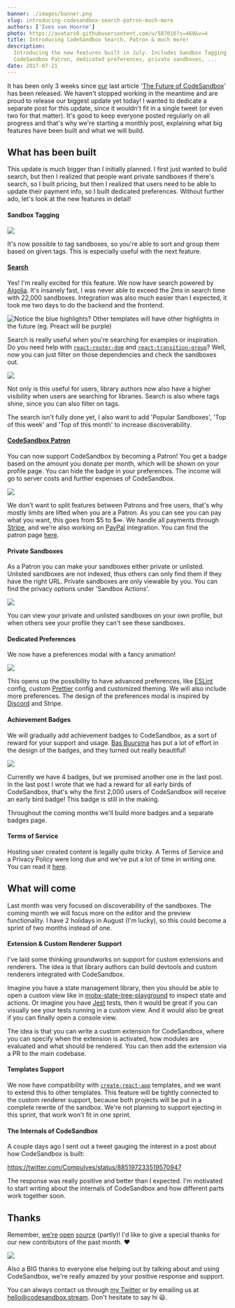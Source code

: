 ```yaml
---
banner: ./images/banner.png
slug: introducing-codesandbox-search-patron-much-more
authors: ['Ives van Hoorne']
photo: https://avatars0.githubusercontent.com/u/587016?s=460&v=4
title: Introducing CodeSandbox Search, Patron & much more!
description:
  Introducing the new features built in July. Includes Sandbox Tagging, Search,
  CodeSandbox Patron, dedicated preferences, private sandboxes, ...
date: 2017-07-21
---
```


It has been only 3 weeks since [our](https://codesandbox.stream) last article
'[The Future of CodeSandbox](/post/the-future-of-codesandbox)' has been
released. We haven't stopped working in the meantime and are proud to release
our biggest update yet today! I wanted to dedicate a separate post for this
update, since it wouldn't fit in a single tweet (or even two for that matter).
It's good to keep everyone posted regularly on all progress and that's why we're
starting a monthly post, explaining what big features have been built and what
we will build.

## What has been built

This update is much bigger than I initially planned. I first just wanted to
build search, but then I realized that people want private sandboxes if there's
search, so I built pricing, but then I realized that users need to be able to
update their payment info, so I built dedicated preferences. Without further
ado, let's look at the new features in detail!

#### Sandbox Tagging

![](./images/0.gif)

It's now possible to tag sandboxes, so you're able to sort and group them based
on given tags. This is especially useful with the next feature.

#### [Search](https://codesandbox.stream/search)

Yes! I'm really excited for this feature. We now have search powered by
[Algolia](https://algolia.com). It's insanely fast, I was never able to exceed
the 2ms in search time with 22,000 sandboxes. Integration was also much easier
than I expected, it took me two days to do the backend and the frontend.

![Notice the blue highlights? Other templates will have other highlights in the future (eg. Preact will be purple)](./images/1.png)

Search is really useful when you're searching for examples or inspiration. Do
you need help with
[`react-router-dom`](https://github.com/ReactTraining/react-router/tree/master/packages/react-router-dom)
and
[`react-transition-group`](https://github.com/reactjs/react-transition-group)?
Well, now you can just filter on those dependencies and check the sandboxes out.

![](./images/2.gif)

Not only is this useful for users, library authors now also have a higher
visibility when users are searching for libraries. Search is also where tags
shine, since you can also filter on tags.

The search isn't fully done yet, I also want to add 'Popular Sandboxes', 'Top of
this week' and 'Top of this month' to increase discoverability.

#### [CodeSandbox Patron](https://codesandbox.stream/patron)

You can now support CodeSandbox by becoming a Patron! You get a badge based on
the amount you donate per month, which will be shown on your profile page. You
can hide the badge in your preferences. The income will go to server costs and
further expenses of CodeSandbox.

![](./images/3.gif)

We don't want to split features between Patrons and free users, that's why
mostly limits are lifted when you are a Patron. As you can see you can pay what
you want, this goes from $5 to $∞. We handle all payments through
[Stripe](https://stripe.com), and we're also working on
[PayPal](https://paypal.com) integration. You can find the patron page
[here](https://codesandbox.stream/patron).

#### Private Sandboxes

As a Patron you can make your sandboxes either private or unlisted. Unlisted
sandboxes are not indexed, thus others can only find them if they have the right
URL. Private sandboxes are only viewable by you. You can find the privacy
options under 'Sandbox Actions'.

![](./images/4.png)

You can view your private and unlisted sandboxes on your own profile, but when
others see your profile they can't see these sandboxes.

#### Dedicated Preferences

We now have a preferences modal with a fancy animation!

![](./images/5.gif)

This opens up the possibility to have advanced preferences, like
[ESLint](https://github.com/eslint/eslint) config, custom
[Prettier](https://github.com/prettier/prettier) config and customized theming.
We will also include more preferences. The design of the preferences modal is
inspired by [Discord](https://discordapp.com) and Stripe.

#### Achievement Badges

We will gradually add achievement badges to CodeSandbox, as a sort of reward for
your support and usage. [Bas Buursma](https://twitter.com/bazzjuh) has put a lot
of effort in the design of the badges, and they turned out really beautiful!

![](./images/6.png)

Currently we have 4 badges, but we promised another one in the last post. In the
last post I wrote that we had a reward for all early birds of CodeSandbox,
that's why the first 2,000 users of CodeSandbox will receive an early bird
badge! This badge is still in the making.

Throughout the coming months we'll build more badges and a separate badges page.

#### Terms of Service

Hosting user created content is legally quite tricky. A Terms of Service and a
Privacy Policy were long due and we've put a lot of time in writing one. You can
read it [here](https://codesandbox.stream/legal).

## What will come

Last month was very focused on discoverability of the sandboxes. The coming
month we will focus more on the editor and the preview functionality. I have 2
holidays in August (I'm lucky), so this could become a sprint of two months
instead of one.

#### Extension & Custom Renderer Support

I've laid some thinking groundworks on support for custom extensions and
renderers. The idea is that library authors can build devtools and custom
renderers integrated with CodeSandbox.

Imagine you have a state management library, then you should be able to open a
custom view like in
[mobx-state-tree-playground](https://mattiamanzati.github.io/mobx-state-tree-playground)
to inspect state and actions. Or imagine you have
[Jest](https://github.com/facebook/jest) tests, then it would be great if you
can visually see your tests running in a custom view. And it would also be great
if you can finally open a console view.

The idea is that you can write a custom extension for CodeSandbox, where you can
specify when the extension is activated, how modules are evaluated and what
should be rendered. You can then add the extension via a PR to the main
codebase.

#### Templates Support

We now have compatibility with
[`create-react-app`](https://github.com/facebook/create-react-app) templates,
and we want to extend this to other templates. This feature will be tightly
connected to the custom renderer support, because both projects will be put in a
complete rewrite of the sandbox. We're not planning to support ejecting in this
sprint, that work won't fit in one sprint.

#### The Internals of CodeSandbox

A couple days ago I sent out a tweet gauging the interest in a post about how
CodeSandbox is built:

https://twitter.com/CompuIves/status/885197233519570947

The response was really positive and better than I expected. I'm motivated to
start writing about the internals of CodeSandbox and how different parts work
together soon.

## Thanks

Remember, [we're](https://github.com/codesandbox/codesandbox-client)
[open](https://github.com/codesandbox/codesandbox-importers/tree/master/packages/cli)
[source](https://github.com/codesandbox/codesandbox-importers/tree/master/packages/git-extractor)
(partly)! I'd like to give a special thanks for our new contributors of the past
month. ❤️

![](./images/7.png)

Also a BIG thanks to everyone else helping out by talking about and using
CodeSandbox, we're really amazed by your positive response and support.

You can always contact us through [my Twitter](https://twitter.com/CompuIves) or
by emailing us at hello@codesandbox.stream. Don't hesitate to say hi 😃.
